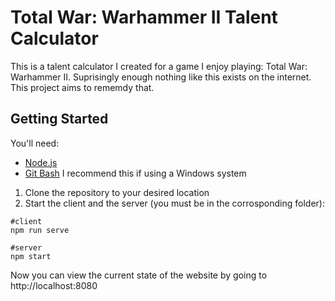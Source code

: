 # Total War: Warhammer II Talent Calculator

This is a talent calculator I created for a game I enjoy playing: Total War: Warhammer II. Suprisingly enough nothing like this exists on the internet. This project aims to rememdy that.

## Getting Started

You'll need:
- [Node.js](https://nodejs.org/en/)
- [Git Bash](https://gitforwindows.org/) I recommend this if using a Windows system

1. Clone the repository to your desired location
2. Start the client and the server (you must be in the corrosponding folder):

```
#client
npm run serve

#server
npm start
```

Now you can view the current state of the website by going to http://localhost:8080
